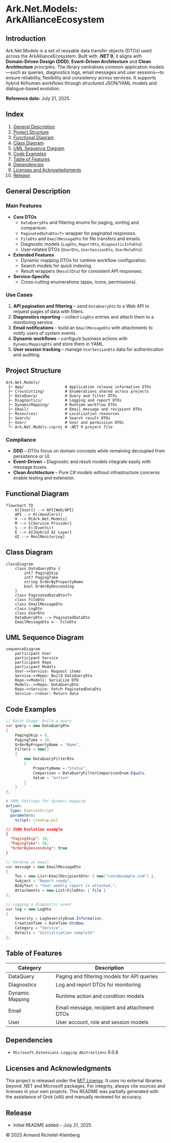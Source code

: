 # Ark.Net.Models: ArkAllianceEcosystem

## Introduction
Ark.Net.Models is a set of reusable data transfer objects (DTOs) used across the ArkAllianceEcosystem. Built with **.NET 9**, it aligns with **Domain‑Driven Design (DDD)**, **Event‑Driven Architecture** and **Clean Architecture** principles. The library centralises common application models—such as queries, diagnostics logs, email messages and user sessions—to ensure reliability, flexibility and consistency across services. It supports hybrid AI/human workflows through structured JSON/YAML models and dialogue-based evolution.

**Reference date:** July 21, 2025.

## Index
1. [General Description](#general-description)
2. [Project Structure](#project-structure)
3. [Functional Diagram](#functional-diagram)
4. [Class Diagram](#class-diagram)
5. [UML Sequence Diagram](#uml-sequence-diagram)
6. [Code Examples](#code-examples)
7. [Table of Features](#table-of-features)
8. [Dependencies](#dependencies)
9. [Licenses and Acknowledgments](#licenses-and-acknowledgments)
10. [Release](#release)

## General Description
### Main Features
- **Core DTOs**
  - `DataQueryDto` and filtering enums for paging, sorting and comparison.
  - `PaginatedDataDto<T>` wrapper for paginated responses.
  - `FileDto` and `EmailMessageDto` for file transfers and emails.
  - Diagnostic models (`LogDto`, `ReportDto`, `DiagnosticInfoDto`).
  - User‑related DTOs (`UserDto`, `UserSessionDto`, `UserRoleDto`).
- **Extended Features**
  - Dynamic mapping DTOs for runtime workflow configuration.
  - Search models for quick indexing.
  - Result wrappers (`ResultDto`) for consistent API responses.
- **Service‑Specific**
  - Cross‑cutting enumerations (apps, icons, permissions).

### Use Cases
1. **API pagination and filtering** – send `DataQueryDto` to a Web API to request pages of data with filters.
2. **Diagnostics reporting** – collect `LogDto` entries and attach them to a monitoring service.
3. **Email notifications** – build an `EmailMessageDto` with attachments to notify users of system events.
4. **Dynamic workflows** – configure business actions with `DynamicMappingDto` and store them in YAML.
5. **User session tracking** – manage `UserSessionDto` data for authentication and auditing.

## Project Structure
```
Ark.Net.Models/
 ├─ App/                  # Application release information DTOs
 ├─ CrossCutting/         # Enumerations shared across projects
 ├─ DataQuery/            # Query and filter DTOs
 ├─ Diagnostics/          # Logging and report DTOs
 ├─ DynamicMapping/       # Runtime workflow DTOs
 ├─ Email/                # Email message and recipient DTOs
 ├─ Resources/            # Localization resources
 ├─ Search/               # Search result DTOs
 ├─ User/                 # User and permission DTOs
 └─ Ark.Net.Models.csproj # .NET 9 project file
```
### Compliance
- **DDD** – DTOs focus on domain concepts while remaining decoupled from persistence or UI.
- **Event‑Driven** – Diagnostic and result models integrate easily with message buses.
- **Clean Architecture** – Pure C# models without infrastructure concerns enable testing and extension.

## Functional Diagram
```mermaid
flowchart TD
    U([User]) --> API[Web/API]
    API --> H((Handlers))
    H --> M[Ark.Net.Models]
    M --> S[Service Provider]
    S --> E((Events))
    E --> AI[Hybrid AI Layer]
    AI --> Mon[Monitoring]
```

## Class Diagram
```mermaid
classDiagram
    class DataQueryDto {
        int? PagingSkip
        int? PagingTake
        string OrderByPropertyName
        bool OrderByDescending
    }
    class PaginatedDataDto<T>
    class FileDto
    class EmailMessageDto
    class LogDto
    class UserDto
    DataQueryDto --> PaginatedDataDto
    EmailMessageDto o-- FileDto
```

## UML Sequence Diagram
```mermaid
sequenceDiagram
    participant User
    participant Service
    participant Repo
    participant Models
    User->>Service: Request items
    Service->>Repo: Build DataQueryDto
    Repo->>Models: Serialize DTO
    Models-->>Repo: DataQueryDto
    Repo->>Service: Fetch PaginatedDataDto
    Service-->>User: Return data
```

## Code Examples
```csharp
// Basic Usage: build a query
var query = new DataQueryDto
{
    PagingSkip = 0,
    PagingTake = 20,
    OrderByPropertyName = "Name",
    Filters = new[]
    {
        new DataQueryFilterDto
        {
            PropertyName = "Status",
            Comparison = DataQueryFilterComparisonEnum.Equals,
            Value = "Active"
        }
    }
};
```
```yaml
# YAML Settings for dynamic mapping
action:
  type: ExecuteScript
  parameters:
    script: cleanup.ps1
```
```json
// JSON Evolution example
{
  "PagingSkip": 10,
  "PagingTake": 50,
  "OrderByDescending": true
}
```
```csharp
// Sending an email
var message = new EmailMessageDto
{
    Tos = new List<EmailRecipientDto> { new("user@example.com") },
    Subject = "Report ready",
    BodyText = "Your weekly report is attached.",
    Attachments = new List<FileDto> { file }
};
```
```csharp
// Logging a diagnostic event
var log = new LogDto
{
    Severity = LogSeverityEnum.Information,
    CreationTime = DateTime.UtcNow,
    Category = "Service",
    Details = "Initialization complete"
};
```

## Table of Features
| Category | Description |
|----------|-------------|
| DataQuery | Paging and filtering models for API queries |
| Diagnostics | Log and report DTOs for monitoring |
| Dynamic Mapping | Runtime action and condition models |
| Email | Email message, recipient and attachment DTOs |
| User | User account, role and session models |

## Dependencies
- `Microsoft.Extensions.Logging.Abstractions` 9.0.8

## Licenses and Acknowledgments
This project is released under the [MIT License](../../LICENSE.txt). It uses no external libraries beyond .NET and Microsoft packages. For integrity, always cite sources and licenses in your own projects. This README was partially generated with the assistance of Grok (xAI) and manually reviewed for accuracy.

## Release
- Initial README added – July 21, 2025

© 2025 Armand Richelet-Kleinberg
